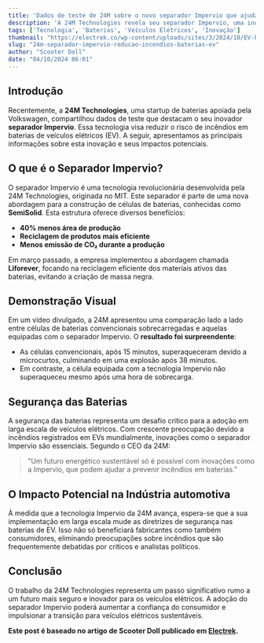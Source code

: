 ```yaml
---
title: 'Dados de teste de 24M sobre o novo separador Impervio que ajuda a reduzir incêndios em baterias de EV'
description: 'A 24M Technologies revela seu separador Impervio, uma inovação que promete aumentar a segurança das baterias de veículos elétricos.'
tags: ['Tecnologia', 'Baterias', 'Veículos Elétricos', 'Inovação']
thumbnail: "https://electrek.co/wp-content/uploads/sites/3/2024/10/EV-battery-fires-24M.jpg?quality=82&strip=all&w=1400"
slug: "24m-separador-impervio-reducao-incendios-baterias-ev"
author: "Scooter Doll"
date: "04/10/2024 06:01"
---
```


## Introdução  
Recentemente, a **24M Technologies**, uma startup de baterias apoiada pela Volkswagen, compartilhou dados de teste que destacam o seu inovador **separador Impervio**. Essa tecnologia visa reduzir o risco de incêndios em baterias de veículos elétricos (EV). A seguir, apresentamos as principais informações sobre esta inovação e seus impactos potenciais.

## O que é o Separador Impervio?  
O separador Impervio é uma tecnologia revolucionária desenvolvida pela 24M Technologies, originada no MIT. Este separador é parte de uma nova abordagem para a construção de células de baterias, conhecidas como **SemiSolid**. Esta estrutura oferece diversos benefícios:  
- **40% menos área de produção**  
- **Reciclagem de produtos mais eficiente**  
- **Menos emissão de CO₂ durante a produção**  

Em março passado, a empresa implementou a abordagem chamada **Liforever**, focando na reciclagem eficiente dos materiais ativos das baterias, evitando a criação de massa negra.

## Demonstração Visual  
Em um vídeo divulgado, a 24M apresentou uma comparação lado a lado entre células de baterias convencionais sobrecarregadas e aquelas equipadas com o separador Impervio. O **resultado foi surpreendente**: 
- As células convencionais, após 15 minutos, superaqueceram devido a microcurtos, culminando em uma explosão após 38 minutos.  
- Em contraste, a célula equipada com a tecnologia Impervio não superaqueceu mesmo após uma hora de sobrecarga.

## Segurança das Baterias  
A segurança das baterias representa um desafio crítico para a adoção em larga escala de veículos elétricos. Com crescente preocupação devido a incêndios registrados em EVs mundialmente, inovações como o separador Impervio são essenciais. Segundo o CEO da 24M:  
> "Um futuro energético sustentável só é possível com inovações como a Impervio, que podem ajudar a prevenir incêndios em baterias."

## O Impacto Potencial na Indústria automotiva  
À medida que a tecnologia Impervio da 24M avança, espera-se que a sua implementação em larga escala mude as diretrizes de segurança nas baterias de EV. Isso não só beneficiará fabricantes como também consumidores, eliminando preocupações sobre incêndios que são frequentemente debatidas por críticos e analistas políticos.  

## Conclusão  
O trabalho da 24M Technologies representa um passo significativo rumo a um futuro mais seguro e inovador para os veículos elétricos. A adoção do separador Impervio poderá aumentar a confiança do consumidor e impulsionar a transição para veículos elétricos sustentáveis.


**Este post é baseado no artigo de Scooter Doll publicado em [Electrek](https://electrek.co/2024/10/03/24m-shares-test-data-impervio-separator-helps-reduce-ev-battery-fires/).**